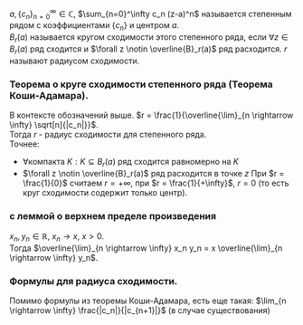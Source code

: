 $a, \{c_n\}_{n=0}^\infty \in \mathbb{C}$, $\sum_{n=0}^\infty c_n (z-a)^n$ называется степенным рядом с коэффициентами $\{c_n\}$ и центром $a$.  
$B_r(a)$ называется кругом сходимости этого степенного ряда, если $\forall z \in B_r(a)$ ряд сходится и $\forall z \notin \overline{B}_r(a)$ ряд расходится. $r$ называют радиусом сходимости.  
### Теорема о круге сходимости степенного ряда (Теорема Коши-Адамара).  
В контексте обозначений выше.
$r = \frac{1}{\overline{\lim}_{n \rightarrow \infty} \sqrt[n]{|c_n|}}$.  
Тогда $r$ - радиус сходимости для степенного ряда.  
Точнее:  
- $\forall \text{компакта } K : K \subseteq B_r(a)$ ряд сходится равномерно на $K$  
- $\forall z \notin \overline{B}_r(a)$ ряд расходится в точке $z$
При $r = \frac{1}{0}$ считаем $r = +\infty$, при $r = \frac{1}{+\infty}$, $r = 0$ (то есть круг сходимости содержит только центр).
### с леммой о верхнем пределе произведения
$x_n, y_n \in \mathbb{R}$, $x_n \rightarrow x$, $x > 0$.  
Тогда $\overline{\lim}_{n \rightarrow \infty} x_n y_n = x \overline{\lim}_{n \rightarrow \infty} y_n$.
### Формулы для радиуса сходимости.
Помимо формулы из теоремы Коши-Адамара, есть еще такая:
$\lim_{n \rightarrow \infty} \frac{|c_n|}{|c_{n+1}|}$ (в случае существования)